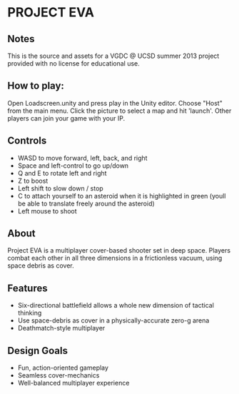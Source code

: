 PROJECT EVA
===========

Notes
------
This is the source and assets for a VGDC @ UCSD summer 2013 project provided with no license for educational use.

How to play:
-------
Open Loadscreen.unity and press play in the Unity editor. Choose "Host" from the main menu. Click the picture to select a map and hit 'launch'. Other players can join your game with your IP.


Controls
--------
* WASD to move forward, left, back, and right
* Space and left-control to go up/down
* Q and E to rotate left and right
* Z to boost
* Left shift to slow down / stop
* C to attach yourself to an asteroid when it is highlighted in green (youll be able to translate freely around the asteroid)
* Left mouse to shoot

About
--------
Project EVA is a multiplayer cover-based shooter set in deep space. Players combat each other in all three dimensions in a frictionless vacuum, using space debris as cover.

Features
--------
* Six-directional battlefield allows a whole new dimension of tactical thinking
* Use space-debris as cover in a physically-accurate zero-g arena
* Deathmatch-style multiplayer

Design Goals
------------
* Fun, action-oriented gameplay
* Seamless cover-mechanics
* Well-balanced multiplayer experience
